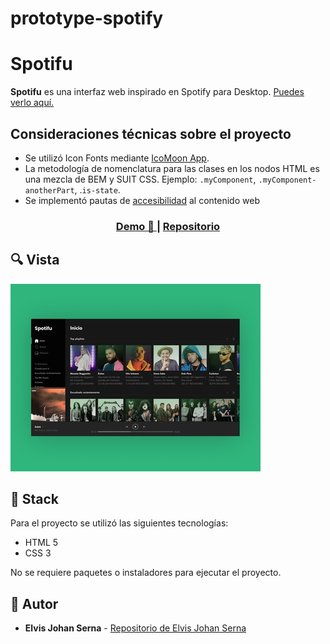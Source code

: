 # prototype-spotify

# Spotifu
**Spotifu** es una interfaz web inspirado en Spotify para Desktop. [Puedes verlo aquí.](https://johanserna1023.github.io/prototype-spotify/)

## Consideraciones técnicas sobre el proyecto
- Se utilizó Icon Fonts mediante [IcoMoon App](https://icomoon.io/).
- La metodología de nomenclatura para las clases en los nodos HTML es una mezcla de BEM y SUIT CSS. Ejemplo: `.myComponent`, `.myComponent-anotherPart`, .`is-state`.
- Se implementó pautas de [accesibilidad](https://developer.mozilla.org/es/docs/Web/Accessibility/ARIA) al contenido web

<div align="center">
  <h3>
    <a href="https://johanserna1023.github.io/prototype-spotify/">
      Demo 📱
    </a>
    <span> | </span>
    <a href="https://github.com/Johanserna1023/prototype-spotify">
      Repositorio
    </a>
    
  </h3>
</div>

## 🔍 Vista

![screenshot-faster](./images/preview.jpg)
## 📌 Stack

Para el proyecto se utilizó las siguientes tecnologías:

* HTML 5
* CSS 3

No se requiere paquetes o instaladores para ejecutar el proyecto.

## 🌟 Autor
* **Elvis Johan Serna**  - <a href="https://github.com/Johanserna1023">Repositorio de Elvis Johan Serna</a>
